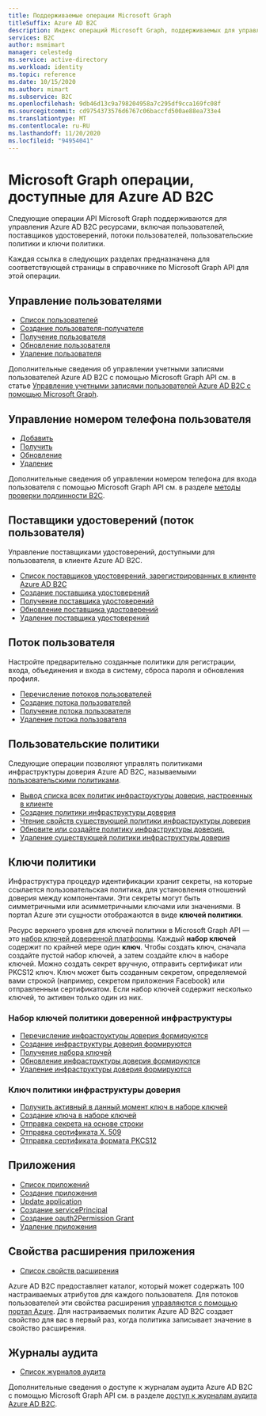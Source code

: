 ```yaml
---
title: Поддерживаемые операции Microsoft Graph
titleSuffix: Azure AD B2C
description: Индекс операций Microsoft Graph, поддерживаемых для управления Azure AD B2C ресурсами, включая пользователей, потоки пользователей, поставщики удостоверений, пользовательские политики, ключи политики и многое другое.
services: B2C
author: msmimart
manager: celestedg
ms.service: active-directory
ms.workload: identity
ms.topic: reference
ms.date: 10/15/2020
ms.author: mimart
ms.subservice: B2C
ms.openlocfilehash: 9db46d13c9a798204958a7c295df9cca169fc08f
ms.sourcegitcommit: cd9754373576d6767c06baccfd500ae88ea733e4
ms.translationtype: MT
ms.contentlocale: ru-RU
ms.lasthandoff: 11/20/2020
ms.locfileid: "94954041"
---
```

# <a name="microsoft-graph-operations-available-for-azure-ad-b2c"></a>Microsoft Graph операции, доступные для Azure AD B2C

Следующие операции API Microsoft Graph поддерживаются для управления Azure AD B2C ресурсами, включая пользователей, поставщиков удостоверений, потоки пользователей, пользовательские политики и ключи политики.

Каждая ссылка в следующих разделах предназначена для соответствующей страницы в справочнике по Microsoft Graph API для этой операции.

## <a name="user-management"></a>Управление пользователями

- [Список пользователей](/graph/api/user-list)
- [Создание пользователя-получателя](/graph/api/user-post-users)
- [Получение пользователя](/graph/api/user-get)
- [Обновление пользователя](/graph/api/user-update)
- [Удаление пользователя](/graph/api/user-delete)

Дополнительные сведения об управлении учетными записями пользователей Azure AD B2C с помощью Microsoft Graph API см. в статье [Управление учетными записями пользователей Azure AD B2C с помощью Microsoft Graph](manage-user-accounts-graph-api.md).

## <a name="user-phone-number-management"></a>Управление номером телефона пользователя

- [Добавить](https://docs.microsoft.com/graph/api/authentication-post-phonemethods)
- [Получить](https://docs.microsoft.com/graph/api/b2cauthenticationmethodspolicy-get)
- [Обновление](https://docs.microsoft.com/graph/api/b2cauthenticationmethodspolicy-update)
- [Удаление](https://docs.microsoft.com/graph/api/phoneauthenticationmethod-delete)

Дополнительные сведения об управлении номером телефона для входа пользователя с помощью Microsoft Graph API см. в разделе [методы проверки подлинности B2C](https://docs.microsoft.com/graph/api/resources/b2cauthenticationmethodspolicy).

## <a name="identity-providers-user-flow"></a>Поставщики удостоверений (поток пользователя)

Управление поставщиками удостоверений, доступными для пользователя, в клиенте Azure AD B2C.

- [Список поставщиков удостоверений, зарегистрированных в клиенте Azure AD B2C](/graph/api/identityprovider-list)
- [Создание поставщика удостоверений](/graph/api/identityprovider-post-identityproviders)
- [Получение поставщика удостоверений](/graph/api/identityprovider-get)
- [Обновление поставщика удостоверений](/graph/api/identityprovider-update)
- [Удаление поставщика удостоверений](/graph/api/identityprovider-delete)

## <a name="user-flow"></a>Поток пользователя

Настройте предварительно созданные политики для регистрации, входа, объединения и входа в систему, сброса пароля и обновления профиля.

- [Перечисление потоков пользователей](/graph/api/identityuserflow-list)
- [Создание потока пользователей](/graph/api/identityuserflow-post-userflows)
- [Получение потока пользователя](/graph/api/identityuserflow-get)
- [Удаление потока пользователя](/graph/api/identityuserflow-delete)

## <a name="custom-policies"></a>Пользовательские политики

Следующие операции позволяют управлять политиками инфраструктуры доверия Azure AD B2C, называемыми [пользовательскими политиками](custom-policy-overview.md).

- [Вывод списка всех политик инфраструктуры доверия, настроенных в клиенте](/graph/api/trustframework-list-trustframeworkpolicies)
- [Создание политики инфраструктуры доверия](/graph/api/trustframework-post-trustframeworkpolicy)
- [Чтение свойств существующей политики инфраструктуры доверия](/graph/api/trustframeworkpolicy-get)
- [Обновите или создайте политику инфраструктуры доверия.](/graph/api/trustframework-put-trustframeworkpolicy)
- [Удаление существующей политики инфраструктуры доверия](/graph/api/trustframeworkpolicy-delete)

## <a name="policy-keys"></a>Ключи политики

Инфраструктура процедур идентификации хранит секреты, на которые ссылается пользовательская политика, для установления отношений доверия между компонентами. Эти секреты могут быть симметричными или асимметричными ключами или значениями. В портал Azure эти сущности отображаются в виде **ключей политики**.

Ресурс верхнего уровня для ключей политики в Microsoft Graph API — это [набор ключей доверенной платформы](/graph/api/resources/trustframeworkkeyset). Каждый **набор ключей** содержит по крайней мере один **ключ**. Чтобы создать ключ, сначала создайте пустой набор ключей, а затем создайте ключ в наборе ключей. Можно создать секрет вручную, отправить сертификат или PKCS12 ключ. Ключ может быть созданным секретом, определяемой вами строкой (например, секретом приложения Facebook) или отправленным сертификатом. Если набор ключей содержит несколько ключей, то активен только один из них.

### <a name="trust-framework-policy-keyset"></a>Набор ключей политики доверенной инфраструктуры

- [Перечисление инфраструктуры доверия формируются](/graph/api/trustframework-list-keysets)
- [Создание инфраструктуры доверия формируются](/graph/api/trustframework-post-keysets)
- [Получение набора ключей](/graph/api/trustframeworkkeyset-get)
- [Обновление инфраструктуры доверия формируются](/graph/api/trustframeworkkeyset-update)
- [Удаление инфраструктуры доверия формируются](/graph/api/trustframeworkkeyset-delete)

### <a name="trust-framework-policy-key"></a>Ключ политики инфраструктуры доверия

- [Получить активный в данный момент ключ в наборе ключей](/graph/api/trustframeworkkeyset-getactivekey)
- [Создание ключа в наборе ключей](/graph/api/trustframeworkkeyset-generatekey)
- [Отправка секрета на основе строки](/graph/api/trustframeworkkeyset-uploadsecret)
- [Отправка сертификата X. 509](/graph/api/trustframeworkkeyset-uploadcertificate)
- [Отправка сертификата формата PKCS12](/graph/api/trustframeworkkeyset-uploadpkcs12)

## <a name="applications"></a>Приложения

- [Список приложений](/graph/api/application-list)
- [Создание приложения](/graph/api/resources/application)
- [Update application](/graph/api/application-update)
- [Создание servicePrincipal](/graph/api/resources/serviceprincipal)
- [Создание oauth2Permission Grant](/graph/api/resources/oauth2permissiongrant)
- [Удаление приложения](/graph/api/application-delete)

## <a name="application-extension-properties"></a>Свойства расширения приложения

- [Список свойств расширения](/graph/api/application-list-extensionproperty)

Azure AD B2C предоставляет каталог, который может содержать 100 настраиваемых атрибутов для каждого пользователя. Для потоков пользователей эти свойства расширения [управляются с помощью портал Azure](custom-policy-custom-attributes.md). Для настраиваемых политик Azure AD B2C создает свойство для вас в первый раз, когда политика записывает значение в свойство расширения.

## <a name="audit-logs"></a>Журналы аудита

- [Список журналов аудита](/graph/api/directoryaudit-list)

Дополнительные сведения о доступе к журналам аудита Azure AD B2C с помощью Microsoft Graph API см. в разделе [доступ к журналам аудита Azure AD B2C](view-audit-logs.md).
